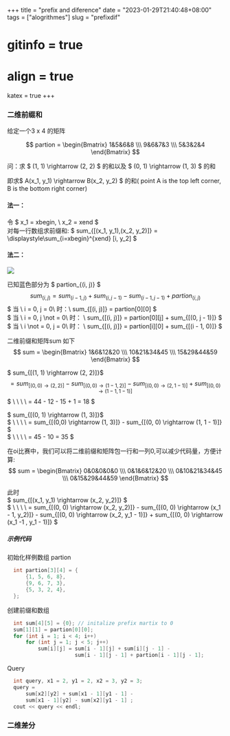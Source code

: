 +++
 title = "prefix and diference" 
 date = "2023-01-29T21:40:48+08:00" 
 tags = ["alogrithmes"] 
 slug = "prefixdif"
 # gitinfo = true
 # align = true
 katex = true
+++

### 二维前缀和

给定一个3 x 4 的矩阵

$$ partion = \begin{Bmatrix} 1&5&6&8 \\\ 9&6&7&3 \\\ 5&3&2&4  \end{Bmatrix} $$

问：求 $ (1, 1) \rightarrow (2, 2) $ 的和以及 $ (0, 1) \rightarrow (1, 3) $ 的和

即求$ A(x_1, y_1) \rightarrow B(x_2, y_2) $ 的和( point A is the top left corner, B is the bottom right corner)


#### 法一：            
令 $ x_1 = xbegin, \\  x_2 = xend $             
对每一行数组求前缀和: $ sum_{[(x_1, y_1),(x_2, y_2)]} = \displaystyle\sum_{i=xbegin}^{xend} [i, y_2] $

#### 法二：
![](https://cdn.luogu.com.cn/upload/image_hosting/956hox3t.png)

已知蓝色部分为 $ partion_{(i, j)} $
$$ sum_{(i,j)} = sum_{(i - 1, j)} + sum_{(i, j - 1)} - sum_{(i - 1, j - 1)} + partion_{(i, j) } $$
$ 当 \ i = 0, j = 0\ 时：\\  sum_{[(i, j)]} = partion[0][0] $             
$ 当 \ i = 0, j \not = 0\ 时： \\ sum_{[(i, j)]} = partion[0][j] + sum_{[(0, j - 1)]} $               
$ 当 \ i \not = 0, j = 0\ 时： \\ sum_{[(i, j)]} = partion[i][0] + sum_{[(i - 1, 0)]} $

二维前缀和矩阵sum 如下
$$ sum =  \begin{Bmatrix} 1&6&12&20 \\\ 10&21&34&45 \\\ 15&29&44&59  \end{Bmatrix} $$

$ sum_{[(1, 1) \rightarrow (2, 2)]}$          
    $$  = sum_{[(0,0) \rightarrow (2, 2)]} - sum_{[(0, 0) \rightarrow (1 - 1, 2)]} - sum_{[(0, 0) \rightarrow (2, 1 - 1)]} + sum_{[(0, 0) \rightarrow (1 - 1, 1 - 1)]} $$
$ \ \ \ \  = 44 - 12 - 15 + 1 = 18 $

$ sum_{[(0, 1) \rightarrow (1, 3)]}$          
$ \ \ \ \  = sum_{[(0,0) \rightarrow (1, 3)]} - sum_{[(0, 0) \rightarrow (1, 1 - 1)]} $    
$ \ \ \ \  = 45 - 10 = 35 $ 

在oi比赛中，我们可以将二维前缀和矩阵包一行和一列0,可以减少代码量，方便计算:
$$ sum =  \begin{Bmatrix} 0&0&0&0&0 \\\ 0&1&6&12&20 \\\ 0&10&21&34&45 \\\ 0&15&29&44&59  \end{Bmatrix} $$

此时      
$ sum_{[(x_1, y_1) \rightarrow (x_2, y_2)]} $     
$ \ \ \ \ = sum_{[(0, 0) \rightarrow (x_2, y_2)]} - sum_{[(0, 0) \rightarrow (x_1 - 1, y_2)]} - sum_{[(0, 0) \rightarrow (x_2, y_1 - 1)]} + sum_{[(0, 0) \rightarrow (x_1 -1 , y_1 - 1)]} $

##### 示例代码
初始化样例数组 partion
``` cpp
  int partion[3][4] = {
      {1, 5, 6, 8},
      {9, 6, 7, 3},
      {5, 3, 2, 4},
  };
```

创建前缀和数组
``` cpp
  int sum[4][5] = {0}; // initalize prefix martix to 0
  sum[1][1] = partion[0][0];
  for (int i = 1; i < 4; i++) 
      for (int j = 1; j < 5; j++) 
          sum[i][j] = sum[i - 1][j] + sum[i][j - 1] - 
                      sum[i - 1][j - 1] + partion[i - 1][j - 1];    
```

Query
``` cpp
  int query, x1 = 2, y1 = 2, x2 = 3, y2 = 3;
  query =
      sum[x2][y2] + sum[x1 - 1][y1 - 1] - 
      sum[x1 - 1][y2] - sum[x2][y1 - 1] ;
  cout << query << endl;
```


### 二维差分

